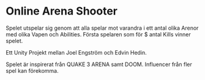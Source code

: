 # Online Arena Shooter

Spelet utspelar sig genom att alla spelar mot varandra i ett antal olika Arenor med olika Vapen och Abilities.
Första spelaren som för $ antal Kills vinner spelet.

Ett Unity Projekt mellan Joel Engström och Edvin Hedin.

Spelet är inspirerat från QUAKE 3 ARENA samt DOOM.
Influencer från fler spel kan förekomma.
